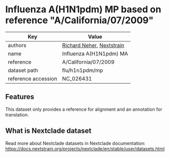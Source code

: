 # Influenza A(H1N1pdm) MP based on reference "A/California/07/2009"

| Key                  | Value                |
| -------------------- | -------------------- |
| authors                | [Richard Neher](https://neherlab.org), [Nextstrain](https://nextstrain.org)                         |
| name                 | Influenza A(H1N1pdm) MA                      |
| reference            | A/California/07/2009                    |
| dataset path         | flu/h1n1pdm/mp                     |
| reference accession  | NC_026431   |

## Features
This dataset only provides a reference for alignment and an annotation for translation.

## What is Nextclade dataset

Read more about Nextclade datasets in Nextclade documentation: https://docs.nextstrain.org/projects/nextclade/en/stable/user/datasets.html
